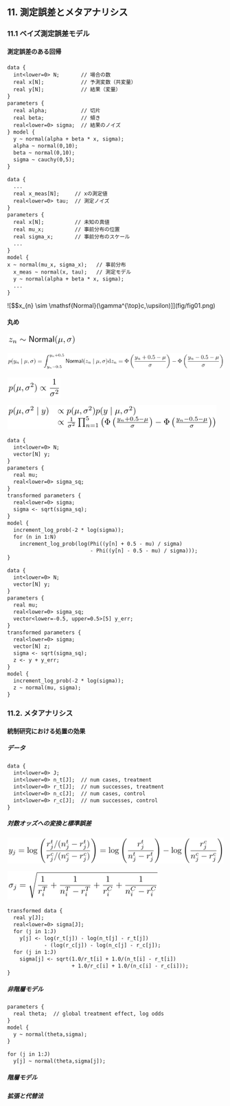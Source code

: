 ## 11. 測定誤差とメタアナリシス



### 11.1 ベイズ測定誤差モデル



#### 測定誤差のある回帰



```
data {
  int<lower=0> N;       // 場合の数
  real x[N];            // 予測変数（共変量）
  real y[N];            // 結果（変量）
}
parameters {
  real alpha;           // 切片
  real beta;            // 傾き
  real<lower=0> sigma;  // 結果のノイズ
} model {
  y ~ normal(alpha + beta * x, sigma);
  alpha ~ normal(0,10);
  beta ~ normal(0,10);
  sigma ~ cauchy(0,5);
}
```



```
data {
  ...
  real x_meas[N];     // xの測定値
  real<lower=0> tau;  // 測定ノイズ
}
parameters {
  real x[N];          // 未知の真値
  real mu_x;          // 事前分布の位置
  real sigma_x;       // 事前分布のスケール
  ...
}
model {
x ~ normal(mu_x, sigma_x);   // 事前分布
  x_meas ~ normal(x, tau);   // 測定モデル
  y ~ normal(alpha + beta * x, sigma);
  ...
}
```


![$$x_{n} \sim \mathsf{Normal}(\gamma^{\top}c,\upsilon)]](fig/fig01.png)


#### 丸め



![$$z_{n} \sim \mathsf{Normal}(\mu,\sigma)$$](fig/fig02.png)



![$$p(y_{n}\mid\mu,\sigma)=\int_{y_{n}-0.5}^{y_{n}+0.5}\mathsf{Normal}(z_{n}\mid\mu,\sigma)\mathrm{d}z_{n}=\Phi\left(\frac{y_{n}+0.5-\mu}{\sigma}\right)-\Phi\left(\frac{y_{n}-0.5-\mu}{\sigma}\right)$$](fig/fig03.png)


![$$p(\mu,\sigma^2) \propto \frac{1}{\sigma^2}$$](fig/fig04.png)


![$$\begin{array}{ll}p(\mu,\sigma^2\mid y) &\propto p(\mu,\sigma^2)p(y\mid\mu,\sigma^2)\\ &\propto \frac{1}{\sigma^2}\prod_{n=1}^{5}\left(\Phi\left(\frac{y_{n}+0.5-\mu}{\sigma}\right)-\Phi\left(\frac{y_{n}-0.5-\mu}{\sigma}\right)\right) end{array}$$](fig/fig05.png)

```
data {
  int<lower=0> N;
  vector[N] y;
}
parameters {
  real mu;
  real<lower=0> sigma_sq;
}
transformed parameters {
  real<lower=0> sigma;
  sigma <- sqrt(sigma_sq);
}
model {
  increment_log_prob(-2 * log(sigma));
  for (n in 1:N)
    increment_log_prob(log(Phi((y[n] + 0.5 - mu) / sigma)
                           - Phi((y[n] - 0.5 - mu) / sigma)));
}
```



```
data {
  int<lower=0> N;
  vector[N] y;
}
parameters {
  real mu;
  real<lower=0> sigma_sq;
  vector<lower=-0.5, upper=0.5>[5] y_err;
}
transformed parameters {
  real<lower=0> sigma;
  vector[N] z;
  sigma <- sqrt(sigma_sq);
  z <- y + y_err;
}
model {
  increment_log_prob(-2 * log(sigma));
  z ~ normal(mu, sigma);
}
```



### 11.2. メタアナリシス



#### 統制研究における処置の効果



##### データ



```
data {
  int<lower=0> J;
  int<lower=0> n_t[J];  // num cases, treatment
  int<lower=0> r_t[J];  // num successes, treatment
  int<lower=0> n_c[J];  // num cases, control
  int<lower=0> r_c[J];  // num successes, control
}
```

##### 対数オッズへの変換と標準誤差



![$$y_{j}=\log\left(\frac{r^{t}_{j}/(n^{t}_{j}-r^{t}_{j})}{r^{c}_{j}/(n^{c}_{j}-r^{c}_{j})}\right)=\log\left(\frac{r^{t}_{j}}{n^{t}_{j}-r^{t}_{j}}\right)-\log\left(\frac{r^{c}_{j}}{n^{c}_{j}-r^{c}_{j}}\right)$$](fig/fig06.png)


![$$\sigma_{j}=\sqrt{\frac{1}{r^T_i}+\frac{1}{n^T_i-r^T_i}+\frac{1}{r^C_i}+\frac{1}{n^C_i-r^C_i}}$$](fig/fig07.png)

```
transformed data {
  real y[J];
  real<lower=0> sigma[J];
  for (j in 1:J)
    y[j] <- log(r_t[j]) - log(n_t[j] - r_t[j])
            - (log(r_c[j]) - log(n_c[j] - r_c[j]);
  for (j in 1:J)
    sigma[j] <- sqrt(1.0/r_t[i] + 1.0/(n_t[i] - r_t[i])
                     + 1.0/r_c[i] + 1.0/(n_c[i] - r_c[i]));
}
```



##### 非階層モデル



```
parameters {
  real theta;  // global treatment effect, log odds
}
model {
  y ~ normal(theta,sigma);
}
```



```
for (j in 1:J)
  y[j] ~ normal(theta,sigma[j]);
```



##### 階層モデル



##### 拡張と代替法




